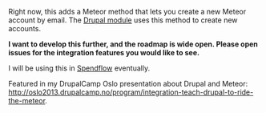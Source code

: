 Right now, this adds a Meteor method that lets you create a new Meteor account by email. The [Drupal module](https://github.com/wizonesolutions/drupal-meteor-signup) uses this method to create new accounts.

**I want to develop this further, and the roadmap is wide open. Please open issues for the integration features you would like to see.**

I will be using this in [Spendflow](http://wiz1.us/spendflowbeta) eventually.

Featured in my DrupalCamp Oslo presentation about Drupal and Meteor: http://oslo2013.drupalcamp.no/program/integration-teach-drupal-to-ride-the-meteor.
